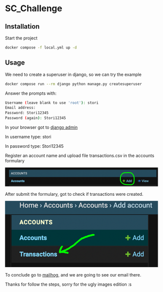 # SC_Challenge


## Installation

Start the project

```bash
docker compose -f local.yml up -d
```

## Usage

We need to create a superuser in django, so we can try the example
```bash
docker compose run --rm django python manage.py createsuperuser
```

Answer the prompts with:

```bash
Username (leave blank to use 'root'): stori
Email address: 
Password: Stori12345
Password (again): Stori12345
```

In your browser got to [django admin](http://127.0.0.1:8000/admin)

In username type: stori

In password type: Stori12345

Register an account name and upload file transactions.csv in the accounts formulary

![alt text](https://github.com/juliocefe/sc_challenge/blob/main/accounts.png?raw=true)

After submit the formulary, got to check if transactions were created.

![alt text](https://github.com/juliocefe/sc_challenge/blob/main/transactions.png?raw=true)


To conclude go to [mailhog](http://127.0.0.1:8025), and we are going to see our email there.

Thanks for follow the steps, sorry for the ugly images edition :s


    
